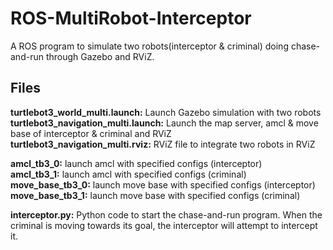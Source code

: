 # ROS-MultiRobot-Interceptor  
A ROS program to simulate two robots(interceptor & criminal) doing chase-and-run through Gazebo and RViZ.   
  
  
## Files  
**turtlebot3_world_multi.launch:** Launch Gazebo simulation with two robots  
**turtlebot3_navigation_multi.launch:** Launch the map server, amcl & move base of interceptor & criminal and RViZ  
**turtlebot3_navigation_multi.rviz:** RViZ file to integrate two robots in RViZ  
  
  
**amcl_tb3_0:**  launch amcl with specified configs (interceptor)  
**amcl_tb3_1:** launch amcl with specified configs (criminal)  
**move_base_tb3_0:** launch move base with specified configs (interceptor)  
**move_base_tb3_1:** launch move base with specified configs (criminal)  
  
  
**interceptor.py:** Python code to start the chase-and-run program. When the criminal is moving towards its goal, the interceptor will attempt to intercept it.
  
